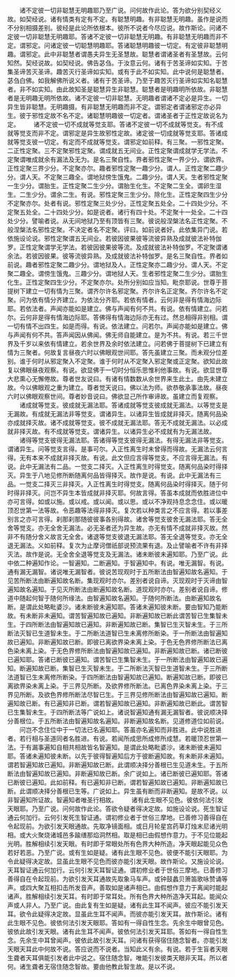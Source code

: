 <!-- { "loadSidebar": true } -->
　　诸不定彼一切非聪慧无明趣耶乃至广说。问何故作此论。答为欲分别契经义故。如契经说。诸有情类有定有不定。有聪慧明趣。有非聪慧无明趣。虽作是说而不分别相摄差别。彼经是此论所依根本。彼所不说者今尽应说。故作斯论。问诸不定彼一切非聪慧无明趣耶。答诸不定彼一切非聪慧无明趣。有非聪慧无明趣而非不定。谓邪定。问诸定彼一切聪慧明趣耶。答诸聪慧明趣彼一切定。有定彼非聪慧明趣。谓邪定。此中非聪慧者谓愚夫异生无圣慧故。聪慧者谓诸圣者有圣慧故。云何知然。契经说故。如契经说。佛告苾刍。于汝意云何。诸有于苦圣谛如实知。于苦集圣谛苦灭圣谛。趣苦灭行圣谛如实知。或有于此不如实知。此中说何是聪慧者。苾刍白佛。如我解佛所说义者。诸有于苦圣谛。乃至于趣苦灭行圣谛如实知名聪慧者。非不如实知。由此故知圣是聪慧异生非聪慧。聪慧者是明趣明所依故。非聪慧者是无明趣无明所依故。诸不定彼一切非聪慧。无明趣者谓诸不定必是异生。一切异生皆非聪慧。无明趣摄。有非聪慧无明趣而非不定。谓邪定者谓诸邪定亦必异生。彼于邪性定故不名不定。诸聪慧明趣彼一切定者。谓诸圣者于正性定故说名为定。
　　诸不定彼一切不成就等觉支耶。答诸不定彼一切不成就等觉支。有不成就等觉支而非不定。谓邪定是异生故邪性定故。诸定彼一切成就等觉支耶。答诸成就等觉支彼一切定。有定而不成就等觉支。谓邪定如前释。有三聚。一邪性定聚。二正性定聚。三不定聚邪性定聚。谓成就五无间业。正性定聚谓成就学无学法。不定聚谓唯成就余有漏法及无为。是名三聚自性。界者邪性定聚一界少分。谓欲界。正性定聚三界少分。不定聚亦尔。趣者邪性定聚一趣少分。谓人。正性定聚二趣少分。谓人天。不定聚三趣全。谓地狱傍生饿鬼。二趣少分。谓人天。生者邪性定聚一生少分。谓胎生。正性定聚二生少分。谓胎生化生。不定聚二生全。谓卵生湿生。二生少分。谓余二生。有说。邪性定聚三生少分。除化生。正性定聚四生少分不定聚亦尔。处者有说。邪性定聚三处少分。正性定聚五处全。二十四处少分。不定聚五处全。二十四处少分。如是说者。诸行有四十处。不定聚十一处全。二十四处少分。譬喻者说。从无间地狱乃至有顶皆有三聚。彼说般涅槃法名正性定聚。不般涅槃法名邪性定聚。不决定者名不定聚。评曰。如前说者好。此依集异门说。若依施设论说。邪性定聚谓五无间业。若彼因彼果彼等流彼异熟及成就彼法补特伽罗。正性定聚谓学无学法。若彼因彼果彼等流。及成就彼法补特伽罗。不定聚谓诸余法。若彼因彼果。彼等流彼异熟。及成就彼法补特伽罗。是名三聚自性。界者如前说。趣者邪性定聚二趣少分。谓地狱及人。正性定聚亦二趣少分。谓人天。不定聚二趣全。谓傍生饿鬼。三趣少分。谓地狱人天。生者邪性定聚二生少分。谓胎生化生。正性定聚四生少分。不定聚亦尔。处所分别如应当知。毗奈耶说。世尊于菩提树下建立一切有情为三聚。谓齐尔许名邪定聚。齐尔许名正定聚。齐尔许名不定聚。问为依有情分齐建立。为依法分齐耶。若依有情者。云何非是得有情海边际耶。若依法者。声闻亦能如是建立。佛与声闻有何不共。有说。依有情建立。问若尔。云何非是得有情海边际耶。答佛得有情海边际亦无有过。然总相得非别相。谓一切有情不出四生。如是而得。有说。依法建立。问若尔。声闻亦能如是建立。佛与声闻有何不共。答声闻因从佛闻。佛无师自能建立。是为不共。有说。若三千世界及千岁以来依有情建立。若余世界及余时依法建立。问若佛于菩提树下已建立有情为三聚者。何故复言昼夜六时以佛眼观世间耶。答先虽建立三聚。而未观分位差别。谁于何时从邪定聚入不定聚。谁于何时从不定聚入邪定聚或正定聚。欲知此故复以佛眼昼夜观察。有说。欲显佛于一切时分恒乐思惟利他事故。有说。欲显世尊大悲熏心无懈倦故。尊者世友说曰。有诸有情数数从余世界来生此土。由先未建立故。今以佛眼观之重为建立。尊者觉天说曰。佛以法为师。欲恭敬承事法故。昼夜六时以佛眼观察世间。尊者妙音说曰。佛欲显己所作审谛故。虽建立而复观察。
　　诸成就等觉支。彼成就无漏法耶。答诸成就等觉支彼成就无漏法。以等觉支是无漏故。有成就无漏法非等觉支。谓诸异生。以诸异生皆成就非择灭。随离何品染亦成就择灭故。诸不成就等觉支。彼不成就无漏法耶。答无不成就无漏法。以必成就非择灭故。有不成就等觉支。谓诸异生。以诸异生必不成就有为无漏法故。
　　诸得等觉支彼得无漏法耶。答诸得等觉支彼得无漏法。有得无漏法非等觉支。谓诸异生。问等觉支言得。是事可尔。入正性离生时未曾得而得故。无漏法云何言得。无有本来不成就非择灭故。有说。此文但应言得等觉支。不应言得无漏法。有说。此中无漏法有二品。一觉支二择灭。入正性离生时得觉支。随离何品染时得择灭。异生于八地见修所断随离何品皆得择灭。故作是说。有说。此中无漏法有三品。一觉支二择灭三非择灭。入正性离生时得觉支。随离何品染时得择灭。随于何时得非择灭。问岂不异生本皆成就非择灭耶。何故言得。答虽本成就而依胜进位中亦可言得。如或以施。或以戒。或以闻。或以思。或以不净观持息念念住。或以暖顶忍世第一法等故。令恶趣等法得非择灭。复次若以种类言之不应言得。若以事差别言之亦可言得。刹那刹那随彼彼事各别得故。诸舍等觉支彼舍无漏法耶。答无全舍等觉支。亦无全舍无漏法。必无圣者还为异生故。亦无有情不成就非择灭故。然非不有随分舍义故言无全舍。诸退等觉支彼退无漏法耶。答无全退等觉支。亦无全退无漏法。义如前释。复次为止摩诃僧祇部说预流果有退。及止譬喻者不许有非择灭法。故作是说。无全舍全退等觉支及无漏法。诸未断彼未遍知耶。乃至广说。此中依二种遍知作论。一智遍知。二断遍知。于智遍知中。有说。唯无漏智。有说。通有漏无漏智。诸说唯无漏智者。彼说苦现观时于五所断法由智遍知故名遍知。于见苦所断法由断遍知故名断。集现观时亦尔。差别者说自谛。灭现观时于灭谛由智遍知故名遍知。于见灭所断法由断遍知故名断。道现观时亦尔。差别者说自谛。修道中随起何智于随何所缘法。由智遍知故名遍知。于随何所断法。由断遍知故名断。是谓此处略毗婆沙。诸未断彼未遍知耶。答诸未遍知彼未断。要由智知乃能断故。有未断非未遍知。谓苦智遍知故已遍知。非断遍知故已断此谓苦智已生集智未生。于四所断法由智遍知故已遍知。非断遍知故已断。集智已生灭智未生。于三所断法灭智已生道智未生。于二所断法道智已生未离修所断染。于一所断法由智遍知故已遍知。非断遍知故已断。即彼已离欲界染未离上染。于色无色界修所断法已离色染未离上染。于无色界修所断法由智遍知故已遍知。非断遍知故已断。诸已断彼已遍知耶。答诸已断彼已遍知。谓苦智已生集智未生。于一所断法由智遍知故已遍知。断遍知故已断。集智已生灭智未生。于二所断法灭智已生道智未生。于三所断法道智已生未离修所断染。于四所断法由智遍知故已遍知。断遍知故已断。即彼已离欲界染未离上染。于三界见所断。及欲界修所断法。已离色界染未离上染。于三界见所断。及欲色界修所断法尽智已生。于三界见修所断法由智遍知故已遍知。断遍知故已断。有已遍知非已断。谓若智遍知故已遍知。非断遍知故已断此。谓苦智已生集智未生。于四所断法等广说如上。诸说智遍知通有漏无漏智者。彼说顺决择分善根位。于五所断法由智遍知故名遍知。非断遍知故名断。见道修道位如前说。
　　问岂不念住位中于一切法已名遍知耶。答虽亦名遍知而非胜进。此中说胜进者。若行相与圣道同者名胜进。有说。若闻所成思所成修所成慧。若暖顶忍世第一法。于有漏事遍知自相共相故皆名智遍知。是谓此处略毗婆沙。诸未断彼未遍知耶。答诸未遍知彼未断。以先于彼得智遍知后方于彼断遍知故。有未断非未遍知。谓若智遍知故已遍知。非断遍知故已断。此谓顺决择分善根已生见道未生。于五所断法由智遍知故已遍知。非断遍知故已断。余广说如上。诸已断彼已遍知耶。答诸已断彼已遍知。此如前释。有已遍知非已断。谓若智遍知故已遍知。非断遍知故已断。此谓顺决择分善根已生等。广说如上。异生虽有断而非断遍知。是故不说。以非智遍知所证故。智遍知者唯圣行相故。
　　诸有此生眼不见色。彼依何法引发天眼耶。乃至广说。问何故作此论。答欲令疑者得决定故。如施设论说。死生智证通云何加行。云何引发死生智证通。谓初修业者于世俗三摩地。已善修习善得自在令起现前。为欲引发天眼通故。先取净镜面相。或日月轮星宫药草灯烛末尼诸光明相。或大火聚烧诸城邑多踰缮那焰洞然相。取是相已由假想作意力。于不见位能起光明。胜解相续引发天眼。有时即于常眼处所有色界大种所造。净天眼起能见众色若好若恶。乃至广说。或有生如是疑。诸有此生眼不见色。彼便不能引天眼耶。为令此疑得决定故。显虽此生眼不见色而彼亦能引发天眼。故作斯论。又施设论说。天耳智证通云何加行。云何引发天耳智证通。谓初修业者于世俗三摩地。已善修习善得自在令起现前。为欲引发天耳通故先取象马车声。或钟鼓蠡贝箫笛歌咏赞诵等声。或四大聚互相扣击所发音声。善取如是诸声相已。由假想作意力于离闻时能起诸声。胜解相续引发天耳。有时即于常耳处。所有色界大种所造净天耳起。能闻众声或人非人。乃至广说。由此复有生如是疑。诸有此生耳不闻声。彼应不能引发天耳。欲令此疑得决定故。显虽此生耳不闻声。而彼亦能引发天耳。故作斯论。诸有此生眼不见色。彼依何法引发天眼耶。答如有一得自性生念。先余生中眼曾见色。彼依此故引发天眼。诸有此生耳不闻声。彼依何法引发天耳耶。答如有一得自性生念。先余生中耳曾闻声。彼依此故引发天耳。问诸有获得宿住随念智者。亦能引发天眼天耳此中何故不说。答应说而不说者。当知此义有余。有说。若于生盲者天眼生聋者天耳俱能引发者此中说之。宿住随念智。唯能引发彼类天眼非天耳。所以者何。诸生聋者无宿住随念智故。要由他教此智生故。是以不说。
